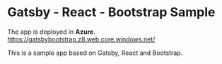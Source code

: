 # Gatsby - React - Bootstrap Sample

The app is deployed in **Azure**.
https://gatsbybootstrap.z8.web.core.windows.net/

This is a sample app based on Gatsby, React and Bootstrap.
